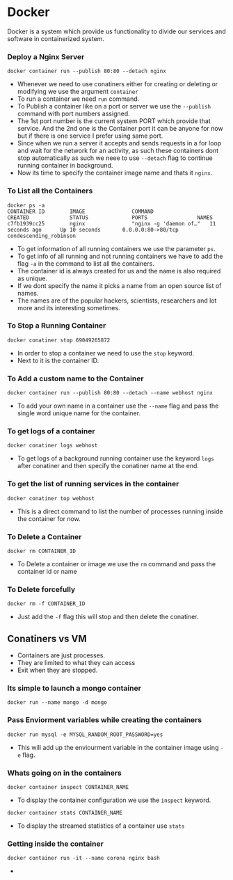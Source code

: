 # Docker

Docker is a system which provide us functionality to divide our services and software in containerized system. 

### Deploy a Nginx Server

```docker
docker container run --publish 80:80 --detach nginx
```
*   Whenever we need to use conatiners either for creating or deleting or modifying we use the argument ```container```
*   To run a container we need ```run``` command.
*   To Publish a container like on a port or server we use the ```--publish``` command with port numbers assigned.
*   The 1st port number is the current system PORT which provide that service. And the 2nd one is the Container port it can be anyone for now but if there is one service I prefer using same port.
*   Since when we run a server it accepts and sends requests in a for loop and wait for the network for an activity, as such these containers dont stop automatically as such we neee to use   ```--detach``` flag to continue running container in background.
*   Now its time to specify the container image name and thats it ```nginx```.

### To List all the Containers
```docker
docker ps -a
CONTAINER ID        IMAGE               COMMAND                  CREATED             STATUS              PORTS                NAMES
c7fb1939cc25        nginx               "nginx -g 'daemon of…"   11 seconds ago      Up 10 seconds       0.0.0.0:80->80/tcp   condescending_robinson
```
* To get information of all running containers we use the parameter ```ps```.
* To get info of all running and not running containers we have to add the flag ```-a``` in the command to list all the containers.
* The container id is always created for us and the name is also required as unique.
* If we dont specify the name it picks a name from an open source list of names.
* The names are of the popular hackers, scientists, researchers and lot more and its interesting sometimes.
### To Stop a Running Container
```docker
docker conatiner stop 69049265872
```
*   In order to stop a container we need to use the ```stop``` keyword.
*   Next to it is the container ID.
### To Add a custom name to the Container
```docker
docker container run --publish 80:80 --detach --name webhost nginx
```
* To add your own name in a container use the ```--name``` flag and pass the single word unique name for the container.
### To get logs of a container
```docker
docker conatiner logs webhost
```
* To get logs of a background running container use the keyword ```logs``` after conatiner and then specify the conatiner name at the end.
### To get the list of running services in the container
```docker
docker conatiner top webhost
```
*   This is a direct command to list the number of processes running inside the container for now.
### To Delete a  Container
```docker
docker rm CONTAINER_ID
```
* To Delete a container or image we use the ```rm``` command and pass the container id or name
### To Delete forcefully
```docker
docker rm -f CONTAINER_ID 
```
* Just add the ```-f``` flag this will stop and then delete the conatiner.
## Conatiners vs VM
* Containers are just processes.
* They are limited to what they can access
* Exit when they are stopped.

### Its simple to launch a mongo container
```docker
docker run --name mongo -d mongo
```
### Pass Enviorment variables while creating the containers
```docker
docker run mysql -e MYSQL_RANDOM_ROOT_PASSWORD=yes 
```
* This will add up the enviourment variable in the container image using ```-e``` flag.
### Whats going on in the containers
```docker
docker container inspect CONTAINER_NAME
```
* To display the container configuration we use the ```inspect``` keyword.
```docker
docker container stats CONTAINER_NAME
```
* To display the streamed statistics of a container use ```stats```
### Getting inside the container
```docker
docker container run -it --name corona nginx bash 
```
* 